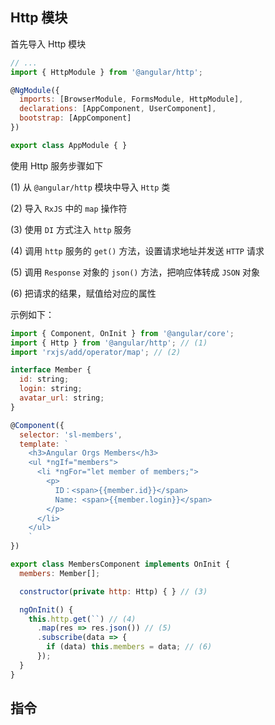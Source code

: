 ## Http 模块

首先导入 Http 模块

```js
// ... 
import { HttpModule } from '@angular/http';

@NgModule({
  imports: [BrowserModule, FormsModule, HttpModule],
  declarations: [AppComponent, UserComponent],
  bootstrap: [AppComponent]
})

export class AppModule { }
```

使用 Http 服务步骤如下

(1) 从 `@angular/http` 模块中导入 `Http` 类

(2) 导入 `RxJS` 中的 `map` 操作符

(3) 使用 `DI` 方式注入 `http` 服务

(4) 调用 `http` 服务的 `get()` 方法，设置请求地址并发送 `HTTP` 请求

(5) 调用 `Response` 对象的 `json()` 方法，把响应体转成 `JSON` 对象

(6) 把请求的结果，赋值给对应的属性

示例如下：

```js
import { Component, OnInit } from '@angular/core';
import { Http } from '@angular/http'; // (1)
import 'rxjs/add/operator/map'; // (2)

interface Member {
  id: string;
  login: string;
  avatar_url: string;
}

@Component({
  selector: 'sl-members',
  template: `
    <h3>Angular Orgs Members</h3>
    <ul *ngIf="members">
      <li *ngFor="let member of members;">
        <p>
          ID：<span>{{member.id}}</span>
          Name: <span>{{member.login}}</span>
        </p>
      </li>
    </ul>
    `
})

export class MembersComponent implements OnInit {
  members: Member[];

  constructor(private http: Http) { } // (3)

  ngOnInit() {
    this.http.get(``) // (4)
      .map(res => res.json()) // (5)
      .subscribe(data => {
        if (data) this.members = data; // (6)
      });
  }
}
```


## 指令

